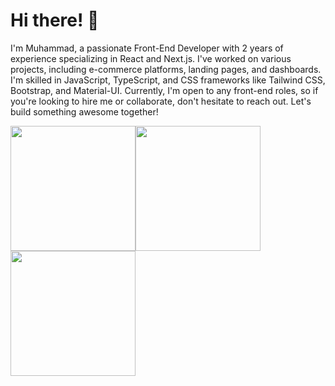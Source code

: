 # Hi there! 👋

I'm Muhammad, a passionate Front-End Developer with 2 years of experience specializing in React and Next.js. I've worked on various projects, including e-commerce platforms, landing pages, and dashboards. I'm skilled in JavaScript, TypeScript, and CSS frameworks like Tailwind CSS, Bootstrap, and Material-UI. Currently, I'm open to any front-end roles, so if you're looking to hire me or collaborate, don't hesitate to reach out. Let's build something awesome together!

<div style="display:flex;">
  <a href="https://github.com/Arplight/github-readme-stats">
    <img height=200 align="center" src="https://github-readme-stats.vercel.app/api?username=arplight&theme=blueberry&show_icons=true&hide_border=false&count_private=true" />
  </a>
  <a href="https://github.com/Arplight/convoychat">
    <img height=200 align="center" src="https://github-readme-stats.vercel.app/api/top-langs/?username=arplight&theme=blueberry&show_icons=true&hide_border=false&layout=compact" />
  </a>
</div>

<a href="https://github.com/Arplight/convoychat">
  <img height=200 align="center" src="https://github-readme-streak-stats.herokuapp.com/?user=arplight&theme=blueberry&hide_border=false" />
</a>

